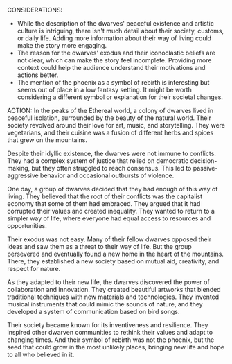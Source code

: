 CONSIDERATIONS:
- While the description of the dwarves' peaceful existence and artistic culture is intriguing, there isn't much detail about their society, customs, or daily life. Adding more information about their way of living could make the story more engaging.
- The reason for the dwarves' exodus and their iconoclastic beliefs are not clear, which can make the story feel incomplete. Providing more context could help the audience understand their motivations and actions better.
- The mention of the phoenix as a symbol of rebirth is interesting but seems out of place in a low fantasy setting. It might be worth considering a different symbol or explanation for their societal changes.

ACTION:
In the peaks of the Ethereal world, a colony of dwarves lived in peaceful isolation, surrounded by the beauty of the natural world. Their society revolved around their love for art, music, and storytelling. They were vegetarians, and their cuisine was a fusion of different herbs and spices that grew on the mountains.

Despite their idyllic existence, the dwarves were not immune to conflicts. They had a complex system of justice that relied on democratic decision-making, but they often struggled to reach consensus. This led to passive-aggressive behavior and occasional outbursts of violence.

One day, a group of dwarves decided that they had enough of this way of living. They believed that the root of their conflicts was the capitalist economy that some of them had embraced. They argued that it had corrupted their values and created inequality. They wanted to return to a simpler way of life, where everyone had equal access to resources and opportunities.

Their exodus was not easy. Many of their fellow dwarves opposed their ideas and saw them as a threat to their way of life. But the group persevered and eventually found a new home in the heart of the mountains. There, they established a new society based on mutual aid, creativity, and respect for nature.

As they adapted to their new life, the dwarves discovered the power of collaboration and innovation. They created beautiful artworks that blended traditional techniques with new materials and technologies. They invented musical instruments that could mimic the sounds of nature, and they developed a system of communication based on bird songs.

Their society became known for its inventiveness and resilience. They inspired other dwarven communities to rethink their values and adapt to changing times. And their symbol of rebirth was not the phoenix, but the seed that could grow in the most unlikely places, bringing new life and hope to all who believed in it.